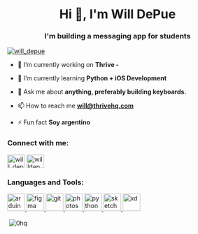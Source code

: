 <h1 align="center">Hi 👋, I'm Will DePue</h1>
<h3 align="center">I'm building a messaging app for students</h3>

<p align="left"> <a href="https://twitter.com/will_depue" target="blank"><img src="https://img.shields.io/twitter/follow/will_depue?logo=twitter&style=for-the-badge" alt="will_depue" /></a> </p>

- 🔭 I’m currently working on **Thrive -**

- 🌱 I’m currently learning **Python + iOS Development**

- 💬 Ask me about **anything, preferably building keyboards.**

- 📫 How to reach me **will@thrivehq.com**

- ⚡ Fun fact **Soy argentino**

<h3 align="left">Connect with me:</h3>
<p align="left">
<a href="https://twitter.com/will_depue" target="blank"><img align="center" src="https://cdn.jsdelivr.net/npm/simple-icons@3.0.1/icons/twitter.svg" alt="will_depue" height="30" width="40" /></a>
<a href="https://instagram.com/willdepue" target="blank"><img align="center" src="https://cdn.jsdelivr.net/npm/simple-icons@3.0.1/icons/instagram.svg" alt="willdepue" height="30" width="40" /></a>
</p>

<h3 align="left">Languages and Tools:</h3>
<p align="left"> <a href="https://www.arduino.cc/" target="_blank"> <img src="https://cdn.worldvectorlogo.com/logos/arduino-1.svg" alt="arduino" width="40" height="40"/> </a> <a href="https://www.figma.com/" target="_blank"> <img src="https://www.vectorlogo.zone/logos/figma/figma-icon.svg" alt="figma" width="40" height="40"/> </a> <a href="https://git-scm.com/" target="_blank"> <img src="https://www.vectorlogo.zone/logos/git-scm/git-scm-icon.svg" alt="git" width="40" height="40"/> </a> <a href="https://www.photoshop.com/en" target="_blank"> <img src="https://devicons.github.io/devicon/devicon.git/icons/photoshop/photoshop-plain.svg" alt="photoshop" width="40" height="40"/> </a> <a href="https://www.python.org" target="_blank"> <img src="https://devicons.github.io/devicon/devicon.git/icons/python/python-original.svg" alt="python" width="40" height="40"/> </a> <a href="https://www.sketch.com/" target="_blank"> <img src="https://www.vectorlogo.zone/logos/sketchapp/sketchapp-icon.svg" alt="sketch" width="40" height="40"/> </a> <a href="https://www.adobe.com/products/xd.html" target="_blank"> <img src="https://cdn.worldvectorlogo.com/logos/adobe-xd.svg" alt="xd" width="40" height="40"/> </a> </p>

<p>&nbsp;<img align="center" src="https://github-readme-stats.vercel.app/api?username=0hq&show_icons=true&locale=en" alt="0hq" /></p>

